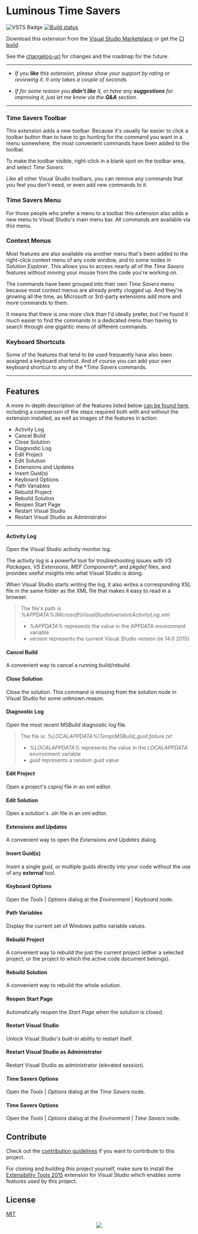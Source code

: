 # Luminous Time Savers

![VSTS Badge][vsts-badge-url]
[![Build status][appveyor-status]][appveyor-url]

Download this extension from the [Visual Studio Marketplace][marketplace-url]
or get the [CI build][ci-build-url].

See the [changelog-url]
for changes and the roadmap for the future.

---

- *If you **like** this extension, please show your support by rating or reviewing it.
It only takes a couple of seconds.*

- *If for some reason you **didn't like** it, or have any **suggestions** for improving it,
just let me know via the **Q&A** section.*

---

### Time Savers Toolbar
This extension adds a new toolbar.
Because it's usually far easier to click a toolbar button than to have to go hunting for
the command you want in a menu somewhere,
the most convenient commands have been added to the toolbar.

To make the toolbar visible, right-click in a blank spot on the toolbar area,
and select *Time Savers*.

Like all other Visual Studio toolbars, you can remove any commands that you feel you don't need,
or even add new commands to it.

### Time Savers Menu
For those people who prefer a menu to a toolbar this extension also adds a new menu to
Visual Studio's main menu bar. All commands are available via this menu.

### Context Menus
Most features are also available via another menu that's been added to the
right-click context menu of any code window, and to some nodes in *Solution Explorer*.
This allows you to access nearly all of the *Time Savers* features
without moving your mouse from the code you're working on.

The commands have been grouped into their own *Time Savers* menu because most context menus
are already pretty clogged up. And they're growing all the time,
as Microsoft or 3rd-party extensions add more and more commands to them.

It means that there is one more click than I'd ideally prefer,
but I've found it much easier to find the commands in a dedicated menu
than having to search through one gigantic menu of different commands.

### Keyboard Shortcuts
Some of the features that tend to be used frequently have also been assigned a keyboard shortcut.
And of course you can add your own keyboard shortcut to any of the **Time Savers* commands.

---

## Features

A more in-depth description of the features listed below [can be found here][features-url],
including a comparison of the steps required both with and without the extension installed,
as well as images of the features in action.

- Activity Log
- Cancel Build
- Close Solution
- Diagnostic Log
- Edit Project
- Edit Solution
- Extensions and Updates
- Insert Guid(s)
- Keyboard Options
- Path Variables
- Rebuild Project
- Rebuild Solution
- Reopen Start Page
- Restart Visual Studio
- Restart Visual Studio as Administrator

---

#### Activity Log
Open the Visual Studio activity monitor log.

The activity log is a powerful tool for troubleshooting issues with *VS Packages*, *VS Extensions*,
*MEF Components**, and *pkgdef* files, and provides useful insights into what Visual Studio is doing.

When Visual Studio starts writing the log, it also writes a corresponding XSL file in the same folder
as the XML file that makes it easy to read in a browser.

>The file's path is *%APPDATA%\Microsoft\VisualStudio\version\ActivityLog.xml*
>
>- *%APPDATA%* represents the value in the APPDATA environment variable
>- *version* represents the current Visual Studio version (ie 14.0 2015)

#### Cancel Build
A convenient way to cancel a running build/rebuild.

#### Close Solution
Close the solution.
This command is missing from the solution node in Visual Studio for some unknown reason.

#### Diagnostic Log
Open the most recent MSBuild diagnostic log file.

>The file is: *%LOCALAPPDATA%\Temp\MSBuild_guid.failure.txt*
>
>- *%LOCALAPPDATA%* represents the value in the *LOCALAPPDATA* environment variable
>- *guid* represents a random guid value

#### Edit Project
Open a project's *csproj* file in an xml editor.

#### Edit Solution
Open a solution's *.sln* file in an xml editor.

#### Extensions and Updates
A convenient way to open the *Extensions and Updates* dialog.

#### Insert Guid(s)
Insert a single guid, or multiple guids directly into your code without the use of any **external** tool.

#### Keyboard Options
Open the *Tools* | *Options* dialog at the *Environment* | *Keyboard* node.

#### Path Variables
Display the current set of Windows paths variable values.

#### Rebuild Project
A convenient way to rebuild the just the current project
(either a selected project, or the project to which the active code document belongs).

#### Rebuild Solution
A convenient way to rebuild the whole solution.

#### Reopen Start Page
Automatically reopen the *Start Page* when the solution is closed.

#### Restart Visual Studio
Unlock Visual Studio's built-in ability to restart itself.

#### Restart Visual Studio as Administrator
Restart Visual Studio as administrator (elevated session).

#### Time Savers Options
Open the *Tools* | *Options* dialog at the *Time Savers* node.

#### Time Savers Options
Open the *Tools* | *Options* dialog at the *Environment* | *Time Savers* node.

## Contribute
Check out the [contribution guidelines][contributing-url]
if you want to contribute to this project.

For cloning and building this project yourself, make sure to install the
[Extensibility Tools 2015][extensibility-tools-url]
extension for Visual Studio which enables some features used by this project.

## License
[MIT][license-url]


<div style="text-align:center">
    <img src="https://i1.visualstudiogallery.msdn.s-msft.com/049c7ac5-ba44-4a72-b4ee-7be7fb1b0edd/image/file/262824/1/lss-vsip.png"/>
</div>

[vsts-badge-url]: https://lumiinus.visualstudio.com/_apis/public/build/definitions/c31b2195-e4da-4ad9-a64c-e1712d313703/15/badge

[appveyor-status]: https://ci.appveyor.com/api/projects/status/tsf4rxwtgtcub741?svg=true
[appveyor-url]: https://ci.appveyor.com/project/luminous-software/time-savers

[marketplace-url]: https://marketplace.visualstudio.com/vsgallery/049c7ac5-ba44-4a72-b4ee-7be7fb1b0edd
[gallery-url]: https://visualstudiogallery.msdn.microsoft.com/049c7ac5-ba44-4a72-b4ee-7be7fb1b0edd

[features-url]: https://luminous-software.solutions/extensions-vs/#time-savers

[changelog]: https://github.com/yannduran/time-savers/blob/master/CHANGELOG.md
[changelog-url]: https://github.com/luminous-software/time-savers/blob/master/CHANGELOG.md

[ci-build]: http://vsixgallery.com/extension/049c7ac5-ba44-4a72-b4ee-7be7fb1b0edd/
[ci-build-url]: http://vsixgallery.com/extension/049c7ac5-ba44-4a72-b4ee-7be7fb1b0edd/

[contributing-url]: https://github.com/luminous-software/time-savers/blob/master/.github/CONTRIBUTING.md
[extensibility-tools-url]: https://visualstudiogallery.msdn.microsoft.com/ab39a092-1343-46e2-b0f1-6a3f91155aa6

[license-url]: https://github.com/luminous-software/time-savers/blob/master/LICENSE

